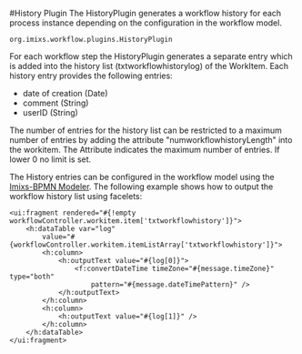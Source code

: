 #History Plugin
The HistoryPlugin generates a workflow history for each process instance depending on the configuration in the workflow model. 

    org.imixs.workflow.plugins.HistoryPlugin

For each workflow step the HistoryPlugin generates a separate entry which is added into the history list (txtworkflowhistorylog) of the WorkItem. Each history entry provides the following entries:
 
  * date of creation (Date)
  * comment (String)
  * userID (String)
  

The number of entries for the history list can be restricted to a maximum number of entries by adding the attribute "numworkflowhistoryLength" into the workitem. The Attribute indicates the maximum number of entries. If lower 0 no limit is set.

The History entries can be configured in the workflow model using the [Imixs-BPMN Modeler](../../modelling/index.html). The following example shows how to output the workflow history list using facelets:
 
	<ui:fragment rendered="#{!empty workflowController.workitem.item['txtworkflowhistory']}">
		<h:dataTable var="log"
			value="#{workflowController.workitem.itemListArray['txtworkflowhistory']}">
			<h:column>
				<h:outputText value="#{log[0]}">
					<f:convertDateTime timeZone="#{message.timeZone}" type="both"
						pattern="#{message.dateTimePattern}" /> 
				</h:outputText>
			</h:column>
			<h:column>
				<h:outputText value="#{log[1]}" />
			</h:column>
		</h:dataTable>
	</ui:fragment>

